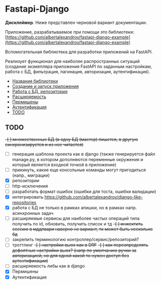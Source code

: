 # Fastapi-Django

**Дисклеймер**. Ниже представлен черновой вариант документации.

Приложение, разрабатываемое при помощи это библиотеки: [https://github.com/albertalexandrov/fastapi-django-example](https://github.com/albertalexandrov/fastapi-django-example)

Вспомогательная библиотека для разработки приложений на FastAPI.

Реализует функционал для наиболее распространных ситуаций (создание экзмепляра приложения FastAPI по заданным настройкам, 
работа с БД, фильтрация, пагинация, авторизация, аутентификация).

- [Названия библиотеки](./docs/Названия%20для%20библиотеки.md)
- [Создание и запуск приложения](./docs/Создание%20и%20запуск%20приложения.md)
- [Работа с БД, репозитории](./docs/Работа%20с%20БД,%20репозитории.md)
- [Расширяемость](./docs/Расширяемость.md)
- [Пермишены](./docs/Пермишены.md)
- [Аутентификация](./docs/Аутентификация.md)
- [TODO](#todo)

## TODO

~~-[ ] множественные БД (в одну БД (мастер) пишется, в другую синхронизируется и из нее читается)~~
-  [ ] генерация шаблона проекта как в django (также генерируется файл manage.py, в котором дополняются переменные окружения 
и который является входной точкой в приложение)
-  [ ] прикинуть, какие еще консольные команды могут пригодиться (напр., миграции)
-  [x] репозитории
-  [ ] http-исключения
-  [ ] разработать формат ошибок (ошибки для тоста, ошибки валидации)
-  [x] интегрировать https://github.com/albertalexandrov/django-like-repositories
-  [x] работа с БД не только в рамках апишки, но в рамках напр. асинхронных задач
-  [ ] расширяемые сервисы для наиболее частых операций типа получить по id, обновить, получить список и тд
~~-[ ] инжектить сессию в мддлвари наверно не вариант, тк может быть несколько бд~~
-  [ ] закрепить терминологию контроллер/сервис/репозиторий?
-  [ ] троттлинг
~~-[ ] настройки вьюх как в DRF~~
~~-[ ] как переопределять дефолтные настройки вьюх? (напр по умолчанию ручки за авторизацией, но для одной какой то нужен доступ без аутентификации)~~
-  [ ] расширяемость либы как в django
-  [x] Пермишены
-  [x] Аутентификация
